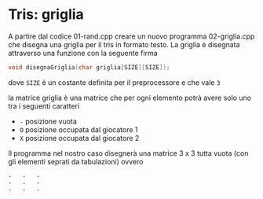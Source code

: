 # Tris: griglia
A partire dal codice 01-rand.cpp creare un nuovo programma 02-griglia.cpp che disegna una griglia per il tris in formato testo. La griglia è disegnata attraverso una funzione con la seguente firma
```c++
void disegnaGriglia(char griglia[SIZE][SIZE]);
```
dove `SIZE` è un costante definita per il preprocessore e che vale `3` 

la matrice griglia è una matrice che per ogni elemento potrà avere solo uno tra i seguenti caratteri
* `-` posizione vuota
* `O` posizione occupata dal giocatore 1
* `X` posizione occupata dal giocatore 2

Il programma nel nostro caso disegnerà una matrice 3 x 3 tutta vuota (con gli elementi seprati da tabulazioni) ovvero
```
-   -   -
-   -   -
-   -   -
```